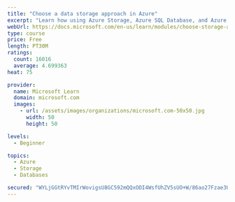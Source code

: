 ```yaml
---
title: "Choose a data storage approach in Azure"
excerpt: "Learn how using Azure Storage, Azure SQL Database, and Azure Cosmos DB - or a combination of them - for your business scenario is the best way to get the most performant solution."
webUrl: https://docs.microsoft.com/en-us/learn/modules/choose-storage-approach-in-azure/
type: course
price: Free
length: PT30M
ratings:
  count: 16016
  average: 4.699363
heat: 75

provider:
  name: Microsoft Learn
  domain: microsoft.com
  images:
    - url: /assets/images/organizations/microsoft.com-50x50.jpg
      width: 50
      height: 50

levels:
  - Beginner

topics:
  - Azure
  - Storage
  - Databases

secured: "WYLjGGtRYvTMIrWovigsU8GC592mQQxODI4WsfUhZV5sUO+W/86ao27Fzae3UBns8mITdlYYipgKSLqRmF2o7xQ4qClczqIxzf0vcvQdqxnLT82qJ/27WhSRIyvHTCiBISuDNquJeK770nD5BabfXVlpciDeBF4i6V1bXjIEww+P0ilVOOkJhy4YAKFrjvr4FYGcWp7AB2LA5hb2pY0bFp8auSNpPKYW6T//P7hrJetdGpmcZJNyHdHEH/aKoQBYnePCPRRKySvq6JLdwPGhoTn9KGog5qU4telsdWkidv24wGPCcF8fWWuFvpyVdatTb6kl9RnCESm26EFJramaH/PJfK5h92dHUbwSuXr5O9nQjFK6pJFgtPxJiXQiGDqaUwF8cotAPwIYqb6zMzku3n2j+/Vqe4wu4+djxCPy00jTITOWGz9tPp0v0nmdtc4K;y3k01K9c5JDNgPbMqnFWQA=="
---
```


